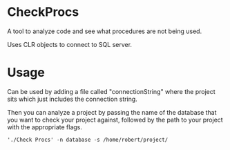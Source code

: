 # CheckProcs
A tool to analyze code and see what procedures are not being used.

Uses CLR objects to connect to SQL server.

# Usage
Can be used by adding a file called "connectionString" where the project sits which just includes the connection string. 

Then you can analyze a project by passing the name of the database that you want to check your project against, followed by the path to your project with the appropriate flags.

```
'./Check Procs' -n database -s /home/robert/project/
```
